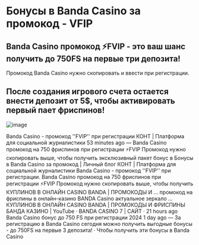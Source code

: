 # Бонусы в Banda Casino за промокод - VFIP

## Banda Casino промокод ⚡️FVIP - это ваш шанс получить до 750FS на первые три депозита! 

Промокод Banda Casino нужно скопировать и ввести при регистрации. 

## После создания игрового счета остается внести депозит от 5$, чтобы активировать первый пает фриспинов!


![image](https://github.com/user-attachments/assets/6cbf518c-f4b9-4322-b42d-8c9212dbe101)


Banda Casino - промокод ''FVIP'' при регистрации КОНТ | Платформа для социальной журналистики 53 minutes ago — Banda Casino промокод на 750 фриспинов при регистрации ⚡️FVIP Промокод нужно скопировать выше, чтобы получить эксклюзивный пакет бонус в Бонусы в Banda Casino за промокод | Личный блог КОНТ | Платформа для социальной журналистики Banda Casino - промокод ''FVIP'' при регистрации. Banda Casino промокод на 750 фриспинов при регистрации ⚡️FVIP Промокод нужно скопировать выше, чтобы получить КУПЛИНОВ В ОНЛАЙН CASINO BANDA | ПРОМОКОДЫ И ... промокод на фриспины в онлайн-казино BANDA Casino актуальное зеркало ... КУПЛИНОВ В ОНЛАЙН CASINO BANDA | ПРОМОКОДЫ И ФРИСПИНЫ БАНДА КАЗИНО | YouTube · BANDA CASINO 7 | САЙТ · 21 hours ago Banda Сasino бонус до 750 FS при регистрации 2024 1 day ago — За регистрацию в Banda Сasino сегодня можно получить выгодные бонусы - до 750FS на первые 3 депозита! · Чтобы получить эти бонусы в Banda Сasino
